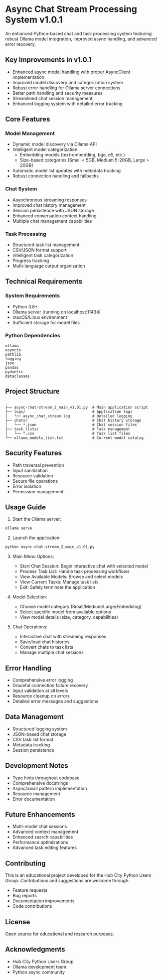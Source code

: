 # Async Chat Stream Processing System v1.0.1

An enhanced Python-based chat and task processing system featuring robust Ollama model integration, improved async handling, and advanced error recovery.

## Key Improvements in v1.0.1

- Enhanced async model handling with proper AsyncClient implementation
- Improved model discovery and categorization system
- Robust error handling for Ollama server connections
- Better path handling and security measures
- Streamlined chat session management
- Enhanced logging system with detailed error tracking

## Core Features

### Model Management
- Dynamic model discovery via Ollama API
- Intelligent model categorization:
  - Embedding models (text-embedding, bge, e5, etc.)
  - Size-based categories (Small < 5GB, Medium 5-20GB, Large > 20GB)
- Automatic model list updates with metadata tracking
- Robust connection handling and fallbacks

### Chat System
- Asynchronous streaming responses
- Improved chat history management
- Session persistence with JSON storage
- Enhanced conversation context handling
- Multiple chat management capabilities

### Task Processing
- Structured task list management
- CSV/JSON format support
- Intelligent task categorization
- Progress tracking
- Multi-language output organization

## Technical Requirements

### System Requirements
- Python 3.8+
- Ollama server (running on localhost:11434)
- macOS/Linux environment
- Sufficient storage for model files

### Python Dependencies
```
ollama
asyncio
pathlib
logging
json
pandas
pydantic
dataclasses
```

## Project Structure

```
.
├── async-chat-stream_2_main_v1.01.py  # Main application script
├── logs/                              # Application logs
│   └── async_chat_stream.log          # Detailed logging
├── chats/                             # Chat history storage
│   └── *.json                         # Chat session files
├── task_lists/                        # Task management
│   └── *.csv                          # Task list files
└── ollama_models_list.txt             # Current model catalog
```

## Security Features

- Path traversal prevention
- Input sanitization
- Resource validation
- Secure file operations
- Error isolation
- Permission management

## Usage Guide

1. Start the Ollama server:
```bash
ollama serve
```

2. Launch the application:
```bash
python async-chat-stream_2_main_v1.01.py
```

3. Main Menu Options:
   - Start Chat Session: Begin interactive chat with selected model
   - Process Task List: Handle task processing workflows
   - View Available Models: Browse and select models
   - View Current Tasks: Manage task lists
   - Exit: Safely terminate the application

4. Model Selection:
   - Choose model category (Small/Medium/Large/Embedding)
   - Select specific model from available options
   - View model details (size, category, capabilities)

5. Chat Operations:
   - Interactive chat with streaming responses
   - Save/load chat histories
   - Convert chats to task lists
   - Manage multiple chat sessions

## Error Handling

- Comprehensive error logging
- Graceful connection failure recovery
- Input validation at all levels
- Resource cleanup on errors
- Detailed error messages and suggestions

## Data Management

- Structured logging system
- JSON-based chat storage
- CSV task list format
- Metadata tracking
- Session persistence

## Development Notes

- Type hints throughout codebase
- Comprehensive docstrings
- Async/await pattern implementation
- Resource management
- Error documentation

## Future Enhancements

- Multi-model chat sessions
- Advanced context management
- Enhanced search capabilities
- Performance optimizations
- Advanced task editing features

## Contributing

This is an educational project developed for the Hub City Python Users Group. Contributions and suggestions are welcome through:
- Feature requests
- Bug reports
- Documentation improvements
- Code contributions

## License

Open source for educational and research purposes.

## Acknowledgments

- Hub City Python Users Group
- Ollama development team
- Python async community
